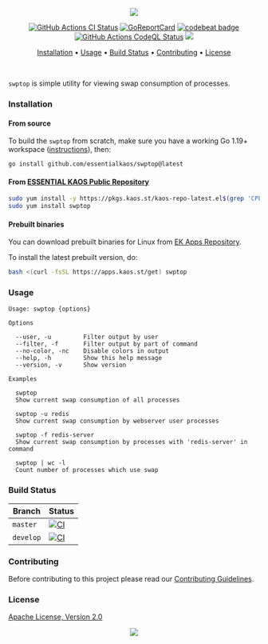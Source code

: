<p align="center"><a href="#readme"><img src="https://gh.kaos.st/swptop.svg"/></a></p>

<p align="center">
  <a href="https://kaos.sh/w/swptop/ci"><img src="https://kaos.sh/w/swptop/ci.svg" alt="GitHub Actions CI Status" /></a>
  <a href="https://kaos.sh/r/swptop"><img src="https://kaos.sh/r/swptop.svg" alt="GoReportCard" /></a>
  <a href="https://kaos.sh/b/swptop"><img src="https://kaos.sh/b/21eb1670-e54a-4373-8f4b-cfb861198d4c.svg" alt="codebeat badge" /></a>
  <a href="https://kaos.sh/w/swptop/codeql"><img src="https://kaos.sh/w/swptop/codeql.svg" alt="GitHub Actions CodeQL Status" /></a>
  <a href="#license"><img src="https://gh.kaos.st/apache2.svg"></a>
</p>

<p align="center"><a href="#installation">Installation</a> • <a href="#usage">Usage</a> • <a href="#build-status">Build Status</a> • <a href="#contributing">Contributing</a> • <a href="#license">License</a></p>

<br/>

`swptop` is simple utility for viewing swap consumption of processes.

### Installation

#### From source

To build the `swptop` from scratch, make sure you have a working Go 1.19+ workspace ([instructions](https://go.dev/doc/install)), then:

```
go install github.com/essentialkaos/swptop@latest
```

#### From [ESSENTIAL KAOS Public Repository](https://pkgs.kaos.st)

```bash
sudo yum install -y https://pkgs.kaos.st/kaos-repo-latest.el$(grep 'CPE_NAME' /etc/os-release | tr -d '"' | cut -d':' -f5).noarch.rpm
sudo yum install swptop
```

#### Prebuilt binaries

You can download prebuilt binaries for Linux from [EK Apps Repository](https://apps.kaos.st/swptop/latest).

To install the latest prebuilt version, do:

```bash
bash <(curl -fsSL https://apps.kaos.st/get) swptop
```

### Usage

```
Usage: swptop {options}

Options

  --user, -u         Filter output by user
  --filter, -f       Filter output by part of command
  --no-color, -nc    Disable colors in output
  --help, -h         Show this help message
  --version, -v      Show version

Examples

  swptop
  Show current swap consumption of all processes

  swptop -u redis
  Show current swap consumption by webserver user processes

  swptop -f redis-server
  Show current swap consumption by processes with 'redis-server' in command

  swptop | wc -l
  Count number of processes which use swap

```

### Build Status

| Branch | Status |
|--------|--------|
| `master` | [![CI](https://kaos.sh/w/swptop/ci.svg?branch=master)](https://kaos.sh/w/swptop/ci?query=branch:master) |
| `develop` | [![CI](https://kaos.sh/w/swptop/ci.svg?branch=master)](https://kaos.sh/w/swptop/ci?query=branch:develop) |

### Contributing

Before contributing to this project please read our [Contributing Guidelines](https://github.com/essentialkaos/contributing-guidelines#contributing-guidelines).

### License

[Apache License, Version 2.0](https://www.apache.org/licenses/LICENSE-2.0)

<p align="center"><a href="https://essentialkaos.com"><img src="https://gh.kaos.st/ekgh.svg"/></a></p>
